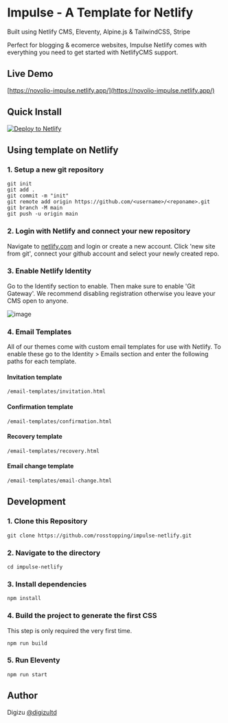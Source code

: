 # Impulse - A Template for Netlify

Built using Netlify CMS, Eleventy, Alpine.js & TailwindCSS, Stripe

Perfect for blogging & ecomerce websites, Impulse Netlify comes with everything you need to get started with NetlifyCMS support.

## Live Demo

[https://novolio-impulse.netlify.app/](https://novolio-impulse.netlify.app/)

## Quick Install

<a href="https://app.netlify.com/start/deploy?repository=https://github.com/rosstopping/impulse-netlify&amp;stack=cms"><img src="https://www.netlify.com/img/deploy/button.svg" alt="Deploy to Netlify" /></a>

## Using template on Netlify

### 1\. Setup a new git repository

```
git init
git add .
git commit -m "init"
git remote add origin https://github.com/<username>/<reponame>.git
git branch -M main
git push -u origin main
```

### 2\. Login with Netlify and connect your new repository

Navigate to [netlify.com](https://netlify.com) and login or create a new account. Click 'new site from git', connect your github account and select your newly created repo.

### 3\. Enable Netlify Identity

Go to the Identify section to enable. Then make sure to enable 'Git Gateway'. We recommend disabling registration otherwise you leave your CMS open to anyone. 

![image](https://novolio.dev/images/git-gateway.png)

### 4\. Email Templates
All of our themes come with custom email templates for use with Netlify. To enable these go to the Identity > Emails section and enter the following paths for each template.

#### Invitation template
``` /email-templates/invitation.html ```

#### Confirmation template
``` /email-templates/confirmation.html ```

#### Recovery template
``` /email-templates/recovery.html ```

#### Email change template
``` /email-templates/email-change.html ```

## Development

### 1\. Clone this Repository

```
git clone https://github.com/rosstopping/impulse-netlify.git
```

### 2\. Navigate to the directory

```
cd impulse-netlify
```

### 3\. Install dependencies

```
npm install
```

### 4\. Build the project to generate the first CSS

This step is only required the very first time.

```
npm run build
```

### 5\. Run Eleventy

```
npm run start
```

## Author

Digizu [@digizultd](https://digizu.co.uk/)
